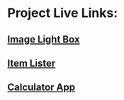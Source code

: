 # Project Live Links:

## [Image Light Box](https://sachin-dabgar-fsjs-lightbox.netlify.app/)

## [Item Lister](https://sachin-dabgar-fsjs-itemlistener.netlify.app/)

## [Calculator App](https://sachin-dabgar-fsjs-calculator.netlify.app/)
